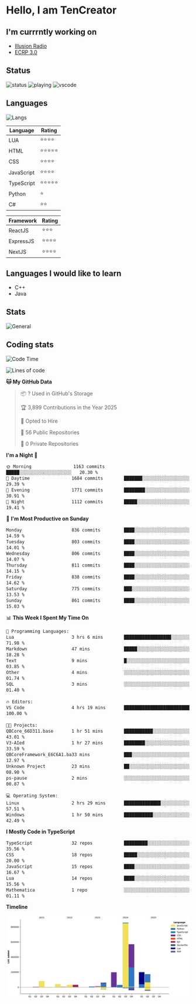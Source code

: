 # Hello, I am TenCreator

## I'm currrntly working on
- [Illusion Radio](https://illusionradio.co.uk/)
- [ECRP 3.0](http://github.com/Emerald-Coast-Roleplay/)

## Status
![status](https://api.statusbadges.me/badge/status/518334475038359555?simple=true&style=for-the-badge)
![playing](https://api.statusbadges.me/badge/playing/518334475038359555?style=for-the-badge)
![vscode](https://api.statusbadges.me/badge/vscode/518334475038359555?style=for-the-badge)

## Languages
![Langs](https://github-readme-stats.vercel.app/api/top-langs/?username=tencreator&layout=compact&theme=radical)


|Language|Rating|
|--------|------|
|LUA|⭐️⭐️⭐️⭐️|
|HTML|⭐️⭐️⭐️⭐️⭐️|
|CSS|⭐️⭐️⭐️⭐️|
|JavaScript|⭐️⭐️⭐️⭐️|
|TypeScript|⭐️⭐️⭐️⭐️⭐️|
|Python|⭐️|
|C#|⭐️⭐️ |

|Framework|Rating|
|--------|------|
|ReactJS|⭐️⭐️⭐|
|ExpressJS|⭐️⭐️⭐️⭐️|
|NextJS|⭐️⭐️⭐⭐️|

## Languages I would like to learn
- C++
- Java

## Stats
![General](https://github-readme-stats.vercel.app/api?username=tencreator&show_icons=true&theme=radical)

## Coding stats

<!--START_SECTION:waka-->
![Code Time](http://img.shields.io/badge/Code%20Time-629%20hrs%2027%20mins-blue)

![Lines of code](https://img.shields.io/badge/From%20Hello%20World%20I%27ve%20Written-2.3%20million%20lines%20of%20code-blue)

**🐱 My GitHub Data** 

> 📦 ? Used in GitHub's Storage 
 > 
> 🏆 3,899 Contributions in the Year 2025
 > 
> 💼 Opted to Hire
 > 
> 📜 56 Public Repositories 
 > 
> 🔑 0 Private Repositories 
 > 
**I'm a Night 🦉** 

```text
🌞 Morning                1163 commits        █████░░░░░░░░░░░░░░░░░░░░   20.30 % 
🌆 Daytime                1684 commits        ███████░░░░░░░░░░░░░░░░░░   29.39 % 
🌃 Evening                1771 commits        ████████░░░░░░░░░░░░░░░░░   30.91 % 
🌙 Night                  1112 commits        █████░░░░░░░░░░░░░░░░░░░░   19.41 % 
```
📅 **I'm Most Productive on Sunday** 

```text
Monday                   836 commits         ████░░░░░░░░░░░░░░░░░░░░░   14.59 % 
Tuesday                  803 commits         ████░░░░░░░░░░░░░░░░░░░░░   14.01 % 
Wednesday                806 commits         ████░░░░░░░░░░░░░░░░░░░░░   14.07 % 
Thursday                 811 commits         ████░░░░░░░░░░░░░░░░░░░░░   14.15 % 
Friday                   838 commits         ████░░░░░░░░░░░░░░░░░░░░░   14.62 % 
Saturday                 775 commits         ███░░░░░░░░░░░░░░░░░░░░░░   13.53 % 
Sunday                   861 commits         ████░░░░░░░░░░░░░░░░░░░░░   15.03 % 
```


📊 **This Week I Spent My Time On** 

```text
💬 Programming Languages: 
Lua                      3 hrs 6 mins        ██████████████████░░░░░░░   71.98 % 
Markdown                 47 mins             █████░░░░░░░░░░░░░░░░░░░░   18.28 % 
Text                     9 mins              █░░░░░░░░░░░░░░░░░░░░░░░░   03.85 % 
Other                    4 mins              ░░░░░░░░░░░░░░░░░░░░░░░░░   01.74 % 
SQL                      3 mins              ░░░░░░░░░░░░░░░░░░░░░░░░░   01.40 % 

🔥 Editors: 
VS Code                  4 hrs 19 mins       █████████████████████████   100.00 % 

🐱‍💻 Projects: 
QBCore_66D311.base       1 hr 51 mins        ███████████░░░░░░░░░░░░░░   43.01 % 
V3-AIed                  1 hr 27 mins        ████████░░░░░░░░░░░░░░░░░   33.59 % 
QBCoreFramework_E6C6A1.ba33 mins             ███░░░░░░░░░░░░░░░░░░░░░░   12.97 % 
Unknown Project          23 mins             ██░░░░░░░░░░░░░░░░░░░░░░░   08.90 % 
ps-pause                 2 mins              ░░░░░░░░░░░░░░░░░░░░░░░░░   00.87 % 

💻 Operating System: 
Linux                    2 hrs 29 mins       ██████████████░░░░░░░░░░░   57.51 % 
Windows                  1 hr 50 mins        ███████████░░░░░░░░░░░░░░   42.49 % 
```

**I Mostly Code in TypeScript** 

```text
TypeScript               32 repos            █████████░░░░░░░░░░░░░░░░   35.56 % 
CSS                      18 repos            █████░░░░░░░░░░░░░░░░░░░░   20.00 % 
JavaScript               15 repos            ████░░░░░░░░░░░░░░░░░░░░░   16.67 % 
Lua                      14 repos            ████░░░░░░░░░░░░░░░░░░░░░   15.56 % 
Mathematica              1 repo              ░░░░░░░░░░░░░░░░░░░░░░░░░   01.11 % 
```



**Timeline**

![Lines of Code chart](https://raw.githubusercontent.com/tencreator/tencreator/main/assets/bar_graph.png)


<!--END_SECTION:waka-->
